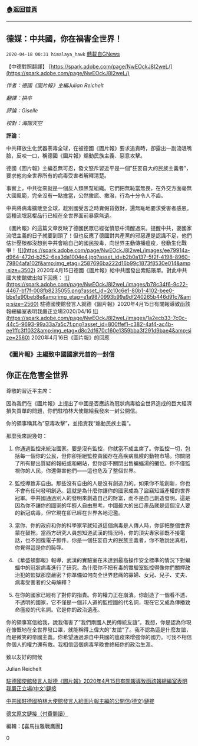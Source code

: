 ###  [:house:返回首頁](https://github.com/ourhimalayas/txt)
---

## 德媒：中共國，你在禍害全世界！
`2020-04-18 00:31 himalaya_hawk` [轉載自GNews](https://gnews.org/zh-hant/176878/)

【中德對照翻譯】 [https://spark.adobe.com/page/NwEOckJ8I2weL/](https://spark.adobe.com/page/NwEOckJ8I2weL/)

*作者：德國《圖片報》主編Julian Reichelt*

*翻譯：拱卒*

*評論：Giselle*

*校對：海闊天空*

**評論：**

中共釋放生化武器荼毒全球，在被德國《圖片報》要求追責時，卻露出一副流氓嘴臉，反咬一口，稱德國《圖片報》煽動民族主義、惡意攻擊。

德國《圖片報》主編忍無可忍，發文怒斥習近平是一個”狂妄自大的民族主義者”，要求他向全世界所有的病毒受害者解釋清楚。

事實上，中共從來就是一個反人類黑幫組織。它們把無恥當無畏，在外交方面毫無大國風範，完全沒有一點擔當，公然撒謊、撒潑，行為十分令人不齒。

中共將病毒擴散至全球，趁別國受苦之時賣假貨斂財，還無恥地要求受害者感恩。這種流氓惡棍品行已經在全世界面前暴露無遺。

《圖片報》的這篇文章反映了德國民眾已經從憤怒中清醒過來。提醒中共，耍國家流氓主義的日子就要到頭了！但也反應了德國對共產黨的邪惡還是認識不足，他們估計壓根都沒想到中共會給自己的國民投毒，向世界主動傳播瘟疫，發動生化戰爭！
[!\[\](https://spark.adobe.com/page/NwEOckJ8I2weL/images/ee79914a-d964-472d-b252-6ea3da1004e4.jpg?asset_id=b2b0a137-5f2f-4198-8960-79804afa102f&amp;img_etag=2587696ba222d16b99c1873f8530e014&amp;size=3502)](https://spark.adobe.com/page/NwEOckJ8I2weL/images/ee79914a-d964-472d-b252-6ea3da1004e4.jpg?asset_id=b2b0a137-5f2f-4198-8960-79804afa102f&amp;img_etag=2587696ba222d16b99c1873f8530e014&amp;size=1024)
2020年4月15日德國《圖片報》給中共國發出索賠賬單。對此中共國大使館做出如下回應：
[!\[\](https://spark.adobe.com/page/NwEOckJ8I2weL/images/b78c34f6-9c22-4467-bf7f-008fb8235055.png?asset_id=2c10c6e1-80b1-4102-bee0-bbe1e90beb8e&amp;img_etag=e1a9870993b99a9df240265b446d91c7&amp;size=2560)](https://spark.adobe.com/page/NwEOckJ8I2weL/images/b78c34f6-9c22-4467-bf7f-008fb8235055.png?asset_id=2c10c6e1-80b1-4102-bee0-bbe1e90beb8e&amp;img_etag=e1a9870993b99a9df240265b446d91c7&amp;size=1024)
駐德國使館發言人就德《圖片報》2020年4月15日有關報導致函該報總編室表明我嚴正立場2020/04/16
[!\[\](https://spark.adobe.com/page/NwEOckJ8I2weL/images/1a2ecb33-7c0c-44c5-9693-99a33a7a5c7f.png?asset_id=800ffef1-c382-4af4-ac4b-ee1ffc3ff032&amp;img_etag=d8c2df670c160e1359bba3f291d9bae4&amp;size=2560)](https://spark.adobe.com/page/NwEOckJ8I2weL/images/1a2ecb33-7c0c-44c5-9693-99a33a7a5c7f.png?asset_id=800ffef1-c382-4af4-ac4b-ee1ffc3ff032&amp;img_etag=d8c2df670c160e1359bba3f291d9bae4&amp;size=1024) 2020年4月16日《圖片報》的回應


###  **《圖片報》主編致中國國家元首的一封信** 

##  **你正在危害全世界** 

尊敬的習近平主席：

因為我們在《圖片報》上提出了中國是否應該為冠狀病毒給全世界造成的巨大經濟損失買單的問題，你們駐柏林大使館給我發來一封公開信。

你的領事稱其為”惡毒攻擊”，並指責我”煽動民族主義”。

那麼我來說幾句：

1. 你通過監控來統治國家。要是沒有監控，你就當不成主席了。你監控一切，包括每一個你的公民，但你卻拒絕監控貴國存在高疾病風險的動物市場。你關閉了所有提出質疑的報紙或和網站，但你卻不關閉出售蝙蝠湯的攤位。你不僅監視你的人民，你還傷害他們——這也危及了整個世界。

2. 監控導致非自由。那些沒有自由的人是沒有創造力的。如果你不能創新，你也不會有任何發明創造。這就是為什麼你讓你的國家成為了盜竊知識產權的世界冠軍。中共國通過別人的發明來創造自己的財富，而不是自己創造發明。這是因為你不讓你的國家的年輕人自由思考。中國最大的出口產品就是這個沒人要的新冠病毒，但它現在卻已經在世界各地氾濫。

3. 當你、你的政府和你的科學家早就知道這個病毒是人傳人時，你卻把整個世界蒙在鼓裡。當西方研究人員想知道武漢的情況時，你的頂尖專家卻既不接電話，也不回復電子郵件。你是一個狂妄自大的民族主義者，你不敢說出真相，你覺得這是你的恥辱。

4. 《華盛頓郵報》報導，武漢的實驗室在未達到最高操作安全標準的情況下對蝙蝠中的冠狀病毒進行了研究。為什麼你不把有毒的實驗室監控得像你們關押政治犯的監獄那麼嚴密？你準備如何向全世界悲痛的寡婦、女兒、兒子、丈夫、病毒受害者的父母解釋？

5. 在你的國家已經有了對你的指責。你的權力正在崩潰。你創造了一個看不透、不透明的國家，它不僅是一個非人道的監控國的代名詞，現在它又成為傳播致命瘟疫的代名詞。它是你的政治遺產。

你的領事寫信給我，說我傷害了”我們兩國人民的傳統友誼”。我想，你是認為你現在慷慨地在全世界發口罩，就能稱得上偉大的”友誼”了。我不認為這是什麼友誼，而是微笑的帝國主義。你希望通過源自中共國的瘟疫來增強你的國力。可我不相信你個人的權力還有救。我相信這個病毒早晚會終結你的政治生涯。

致以友好的問候

Julian Reichelt

[駐德國使館發言人就德《圖片報》2020年4月15日有關報導致函該報總編室表明我嚴正立場(中文)鏈接](http://www.china-botschaft.de/chn/sgyw/t1770385.htm)

[中共國駐德國柏林大使館發言人給圖片報主編的公開信(德文)鏈接](http://german.china.org.cn/txt/2020-04/17/content_75945339.htm)

[德文原文鏈接（付費閱讀）](https://www.bild.de/politik/ausland/politik-ausland/corona-krise-bild-chef-schreibt-an-chinas-staatschef-70087876,jsPageReloaded=true.bild.html)

編輯：【喜馬拉雅戰鷹團】

0
